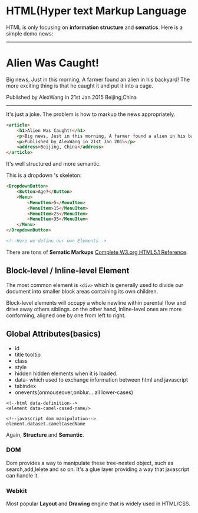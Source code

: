 # HTML(Hyper text Markup Language
HTML is only focusing on **information structure** and **sematics**. Here is a simple demo news:


*************
<h1>Alien Was Caught!</h1>
Big news, Just in this morning, A farmer found an alien in his backyard! The more exciting thing is that he caught it and put it into a cage.

Published by AlexWang in 21st Jan 2015 Beijing,China
*************

It's just a joke. The problem is how to markup the news appropriately.

``` html
<article>
    <h1>Alien Was Caught!</h1>
    <p>Big news, Just in this morning, A farmer found a alien in his backyard! The more exciting thing is that He caught it and put it into a cage.</p>
    <p>Published by AlexWang in 21st Jan 2015</p>
    <address>Beijing, China</address>
</article>
```
It's well structured and more semantic.

This is a dropdown 's skeleton:
```html
<DropdownButton>
    <Button>Age?</Button>
    <Menu>
        <MenuItem>5</MenuItem>
        <MenuItem>15</MenuItem>
        <MenuItem>25</MenuItem>
        <MenuItem>35</MenuItem>
    </Menu>
</DropdownButton>

<!--Here we define our own Elements-->
```

There are tons of **Sematic Markups** [Complete W3.org HTML5.1 Reference](http://www.w3.org/html/wg/drafts/).

## Block-level / Inline-level Element
The most common element is `<div>` which is generally used to divide our document into smaller block areas containing its own children.

Block-level elements will occupy a whole newline within parental flow and drive away others siblings. on the other hand, Inline-level ones are more conforming, aligned one by one from left to right.

## Global Attributes(basics)
* id
* title tooltip
* class
* style 
* hidden hidden elements when it is loaded.
* data- which used to exchange information between html and javascript
* tabindex
* onevents(onmouseover,onblur... all lower-cases)

```
<!--html data-definition-->
<element data-camel-cased-name/>

<!--javascript dom manipulation-->
element.dataset.camelCasedName 
```

Again, **Structure** and **Semantic**.

### DOM
Dom provides a way to manipulate these tree-nested object, such as search,add,lelete and so on. It's a glue layer providing a way that javascript can handle it.

### Webkit
Most popular **Layout** and **Drawing** engine that is widely used in HTML/CSS.
